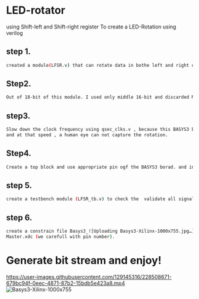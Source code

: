




# LED-rotator
using Shift-left and Shift-right register
To create a LED-Rotation using verilog
## step 1. 
```bash
created a module(LFSR.v) that can rotate data in bothe left and right direction based on control input.
```
## Step2. 
```bash
Out of 18-bit of this module. I used only middle 16-bit and discarded MSB and LSB.
```
## step3.
```bash
Slow down the clock frequency using qsec_clks.v , because this BASYS3 borad having very high frequency.   
and at that speed , a human eye can not capture the rotation.
```
## Step4.
```bash
Create a top block and use appropriate pin ogf the BASYS3 borad. and instantiate all nessasry module.
```
## step 5.
```bash
create a testbench module (LFSR_tb.v) to check the  validate all signal using simulation.
```
## step 6. 
```bash 
create a constrain file Basys3_![Uploading Basys3-Xilinx-1000x755.jpg…]()
Master.xdc (we carefull with pin number).
```
  # Generate bit stream and enjoy!
https://user-images.githubusercontent.com/129145316/228508671-679bc94f-0eec-4871-87b2-15bdb5e423a8.mp4  
![Basys3-Xilinx-1000x755](https://user-images.githubusercontent.com/129145316/228516981-75a3aeb6-c575-41c4-ab3c-cec2ac6c0ca9.jpg)


